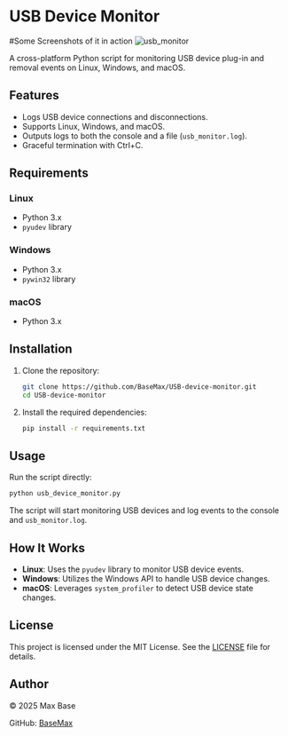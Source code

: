 # USB Device Monitor
#Some Screenshots of it in action 
![usb_monitor](https://github.com/user-attachments/assets/09ce3a7f-0682-47e4-b6bd-1311e4b541e4)


A cross-platform Python script for monitoring USB device plug-in and removal events on Linux, Windows, and macOS.

## Features

- Logs USB device connections and disconnections.
- Supports Linux, Windows, and macOS.
- Outputs logs to both the console and a file (`usb_monitor.log`).
- Graceful termination with Ctrl+C.

## Requirements

### Linux
- Python 3.x
- `pyudev` library

### Windows
- Python 3.x
- `pywin32` library

### macOS
- Python 3.x

## Installation

1. Clone the repository:

   ```bash
   git clone https://github.com/BaseMax/USB-device-monitor.git
   cd USB-device-monitor
   ```

2. Install the required dependencies:

   ```bash
   pip install -r requirements.txt
   ```

## Usage

Run the script directly:

```bash
python usb_device_monitor.py
```

The script will start monitoring USB devices and log events to the console and `usb_monitor.log`.

## How It Works

- **Linux**: Uses the `pyudev` library to monitor USB device events.
- **Windows**: Utilizes the Windows API to handle USB device changes.
- **macOS**: Leverages `system_profiler` to detect USB device state changes.

## License

This project is licensed under the MIT License. See the [LICENSE](LICENSE) file for details.

## Author

© 2025 Max Base

GitHub: [BaseMax](https://github.com/BaseMax)
